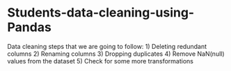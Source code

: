 # Students-data-cleaning-using-Pandas
Data cleaning steps that we are going to follow: 1) Deleting redundant columns 2) Renaming columns 3) Dropping duplicates 4) Remove NaN(null) values from the dataset 5) Check for some more transformations
